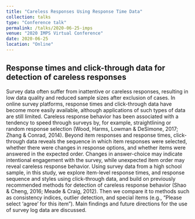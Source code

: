 ```yaml
---
title: "Careless Responses Using Response Time Data"
collection: talks
type: "Conference talk"
permalink: /talks/2020-06-25-imps
venue: "2020 IMPS Virtual Conference"
date: 2020-06-25
location: "Online"
---
```


## Response times and click-through data for detection of careless responses

Survey data often suffer from inattentive or careless responses, resulting in low data quality and reduced sample sizes after exclusion of cases. In online survey platforms, response times and click-through data have become more easily available, although applications of such types of data are still limited. Careless response behavior has been associated with a tendency to speed through surveys by, for example, straightlining or random response selection (Wood, Harms, Lowman & DeSimone, 2017; Zhang & Conrad, 2014). Beyond item responses and response times, click-through data reveals the sequence in which item responses were selected, whether there were changes in response options, and whether items were answered in the expected order. Changes in answer-choice may indicate intentional engagement with the survey, while unexpected item order may reveal careless response behavior. Using survey data from a high school sample, in this study, we explore item-level response times, and response sequence and styles using click-through data, and build on previously recommended methods for detection of careless response behavior (Shao & Cheng, 2016; Meade & Craig, 2012). Then we compare it to methods such as consistency indices, outlier detection, and special items (e.g., “Please select ‘agree’ for this item”). Main findings and future directions for the use of survey log data are discussed.
